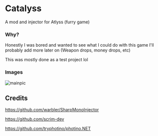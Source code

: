 # Catalyss
A mod and injector for Atlyss (furry game)

### Why?
Honestly I was bored and wanted to see what I could do with this game I'll probably add more later on (Weapon drops, money drops, etc)

This was mostly done as a test project lol

### Images
![mainpic](https://github.com/user-attachments/assets/32d06797-5239-43bc-8b19-120b44799d0b)

## Credits
https://github.com/warbler/SharpMonoInjector

https://github.com/scrim-dev

https://github.com/tryphotino/photino.NET
